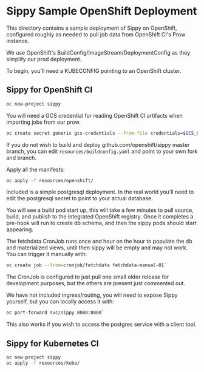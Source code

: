 # Sippy Sample OpenShift Deployment

This directory contains a sample deployment of Sippy on OpenShift, configured roughly as needed to pull job data from OpenShift CI's Prow instance.

We use OpenShift's BuildConfig/ImageStream/DeploymentConfig as they simplify our prod deployment.

To begin, you'll need a KUBECONFIG pointing to an OpenShift cluster.

## Sippy for OpenShift CI

```bash
oc new-project sippy
```

You will need a GCS credential for reading OpenShift CI artifacts when importing jobs from our prow.


```bash
oc create secret generic gcs-credentials --from-file credentials=$GCS_CRED -n sippy
```


If you do not wish to build and deploy github.com/openshift/sippy master branch, you can edit `resources/buildconfig.yaml` and point to your own fork and branch.

Apply all the manifests:

```bash
oc apply -f resources/openshift/
```

Included is a simple postgresql deployment. In the real world you'll need to edit the postgresql secret to point to your actual database.

You will see a build pod start up, this will take a few minutes to pull source, build, and publish to the integrated OpenShift registry. Once it completes a pre-hook will run to create db schema, and then the sippy pods should start appearing.

The fetchdata CronJob runs once and hour on the hour to populate the db and materialized views, until then sippy will be empty and may not work. You can trigger it manually with:

```bash
oc create job --from=cronjob/fetchdata fetchdata-manual-01`
```

The CronJob is configured to just pull one small older release for development purposes, but the others are present just commented out.

We have not included ingress/routing, you will need to expose Sippy yourself, but you can locally access it with:

```bash
oc port-forward svc/sippy 8080:8080`
```

This also works if you wish to access the postgres service with a client tool.

## Sippy for Kubernetes CI

```bash
oc new-project sippy
oc apply -f resources/kube/
```



